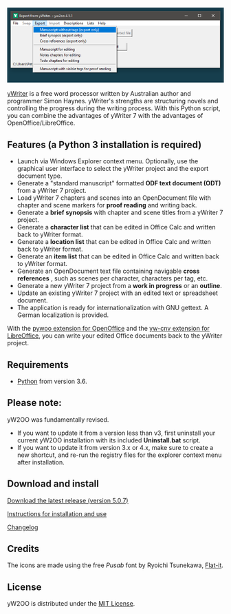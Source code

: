 ![screenshot](Screenshots/yw2oo_cm.png)


[yWriter](http://spacejock.com/yWriter7.html) is a free word processor written by Australian author and programmer Simon Haynes. yWriter's strengths are structuring novels and controlling the progress during the writing process. With this Python script, you can combine the advantages of yWriter 7 with the advantages of OpenOffice/LibreOffice.


## Features (a Python 3 installation is required)

- Launch via Windows Explorer context menu. Optionally, use the graphical user interface to select the yWriter project and the export    document type. 
- Generate a "standard manuscript" formatted **ODF text document (ODT)** from a yWriter 7 project.
- Load yWriter 7 chapters and scenes into an OpenDocument file with chapter and scene markers for **proof reading** and writing back.
- Generate a **brief synopsis** with chapter and scene titles from a yWriter 7 project.
- Generate a **character list** that can be edited in Office Calc and written back to yWriter format.
- Generate a **location list** that can be edited in Office Calc and written back to yWriter format.
- Generate an **item list** that can be edited in Office Calc and written back to yWriter format.
- Generate an OpenDocument text file containing navigable **cross references** , such as scenes per character, characters per tag, etc.
- Generate a new yWriter 7 project from a **work in progress** or an **outline**.
- Update an existing yWriter 7 project with an edited text or spreadsheet document.
- The application is ready for internationalization with GNU gettext. A German localization is provided. 

With the [pywoo extension for OpenOffice](https://peter88213.github.io/pywoo) and the [yw-cnv extension for LibreOffice](https://peter88213.github.io/yw-cnv), you can write your edited Office documents back to the yWriter project.

    
## Requirements

- [Python](https://www.python.org/) from version 3.6.

## Please note: 

yW2OO was fundamentally revised. 

- If you want to update it from a version less than v3, 
first uninstall your current yW2OO installation with its included **Uninstall.bat** script.
- If you want to update it from version 3.x or 4.x, make sure to create a new shortcut, and re-run the registry files for the explorer context menu after installation.

## Download and install

[Download the latest release (version 5.0.7)](https://raw.githubusercontent.com/peter88213/yW2OO/main/dist/yW2OO_v5.0.7.zip)

[Instructions for installation and use](usage)

[Changelog](changelog)

## Credits

The icons are made using the free *Pusab* font by Ryoichi Tsunekawa, [Flat-it](http://flat-it.com/).

## License

yW2OO is distributed under the [MIT License](http://www.opensource.org/licenses/mit-license.php).


 





